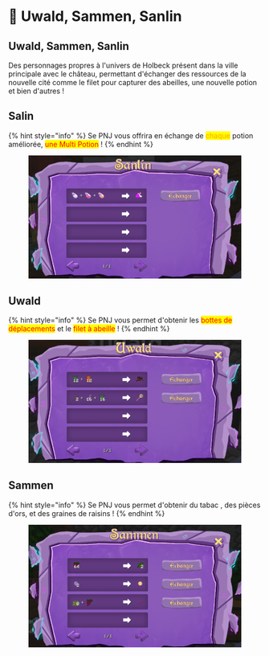 # 👥 Uwald, Sammen, Sanlin

## Uwald, Sammen, Sanlin

Des personnages propres à l'univers de Holbeck présent dans la ville principale avec le château, permettant d'échanger des ressources de la nouvelle cité comme le filet pour capturer des abeilles, une nouvelle potion et bien d'autres !

## Salin&#x20;

{% hint style="info" %}
Se PNJ vous offrira en échange de <mark style="color:orange;">chaque</mark> potion améliorée, <mark style="color:red;">une Multi Potion</mark> !&#x20;
{% endhint %}

<figure><img src="../../.gitbook/assets/image (4).png" alt=""><figcaption></figcaption></figure>

## Uwald

{% hint style="info" %}
Se PNJ vous permet d'obtenir les <mark style="color:red;">bottes de déplacements</mark> et le <mark style="color:red;">filet à abeille</mark> !
{% endhint %}

<figure><img src="../../.gitbook/assets/image.png" alt=""><figcaption></figcaption></figure>

## Sammen

{% hint style="info" %}
Se PNJ vous permet d'obtenir du tabac , des pièces d'ors, et des graines de raisins !&#x20;
{% endhint %}

<figure><img src="../../.gitbook/assets/image (111).png" alt=""><figcaption></figcaption></figure>

